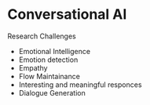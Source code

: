 # Conversational AI
Research Challenges
- Emotional Intelligence
- Emotion detection
- Empathy
- Flow Maintainance
- Interesting and meaningful responces
- Dialogue Generation

